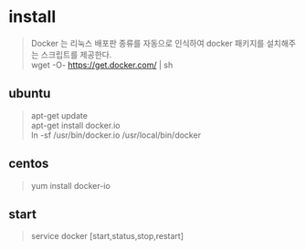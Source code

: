 # install
> Docker 는 리눅스 배포판 종류를 자동으로 인식하여 docker 패키지를 설치해주는 스크립트를 제공한다.  
> wget -O- https://get.docker.com/ | sh   

## ubuntu
> apt-get update  
> apt-get install docker.io  
> ln -sf /usr/bin/docker.io /usr/local/bin/docker  

## centos
> yum install docker-io

## start
> service docker [start,status,stop,restart]
